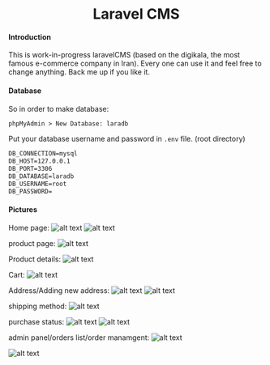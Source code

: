 <h1 align="center">Laravel CMS</h1>

#### Introduction

This is work-in-progress laravelCMS (based on the digikala, the most famous e-commerce company in Iran). Every one can use it and feel free to change anything.
Back me up if you like it.

#### Database
So in order to make database:
```html
phpMyAdmin > New Database: laradb
```

Put your database username and password in ```.env``` file. (root directory)

```html
DB_CONNECTION=mysql
DB_HOST=127.0.0.1
DB_PORT=3306
DB_DATABASE=laradb
DB_USERNAME=root
DB_PASSWORD=

```

#### Pictures

Home page:
![alt text](https://github.com/ArminCod3r/Laravel_onlineShopping/blob/master/pictures/1-home%20page.png?raw=true)
![alt text](https://github.com/ArminCod3r/Laravel_onlineShopping/blob/master/pictures/2-home%20page%20.png?raw=true)

product page:
![alt text](https://github.com/ArminCod3r/Laravel_onlineShopping/blob/master/pictures/3-product%20page.png?raw=true)

Product details:
![alt text](https://github.com/ArminCod3r/Laravel_onlineShopping/blob/master/pictures/4-product%20details.png?raw=true)

Cart:
![alt text](https://github.com/ArminCod3r/Laravel_onlineShopping/blob/master/pictures/5-cart.png?raw=true)

Address/Adding new address:
![alt text](https://github.com/ArminCod3r/Laravel_onlineShopping/blob/master/pictures/6-address.png?raw=true)
![alt text](https://github.com/ArminCod3r/Laravel_onlineShopping/blob/master/pictures/7-adding%20new%20address.png?raw=true)

shipping method:
![alt text](https://github.com/ArminCod3r/Laravel_onlineShopping/blob/master/pictures/8-shipping.png?raw=true)

purchase status:
![alt text](https://github.com/ArminCod3r/Laravel_onlineShopping/blob/master/pictures/9-purchase%20details.png?raw=true)
![alt text](https://github.com/ArminCod3r/Laravel_onlineShopping/blob/master/pictures/10-purchase%20status.png?raw=true)

admin panel/orders list/order manamgent:
![alt text](https://github.com/ArminCod3r/Laravel_onlineShopping/blob/master/pictures/11-admin%20panel.png?raw=true)

![alt text](https://github.com/ArminCod3r/Laravel_onlineShopping/blob/master/pictures/11-admin%20panel-orders%20list.png?raw=true)


